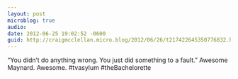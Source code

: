 ```yaml
---
layout: post
microblog: true
audio: 
date: 2012-06-25 19:02:52 -0600
guid: http://craigmcclellan.micro.blog/2012/06/26/t217422645350776832.html
---
```

“You didn’t do anything wrong. You just did something to a fault.” Awesome Maynard. Awesome. #tvasylum #theBachelorette

